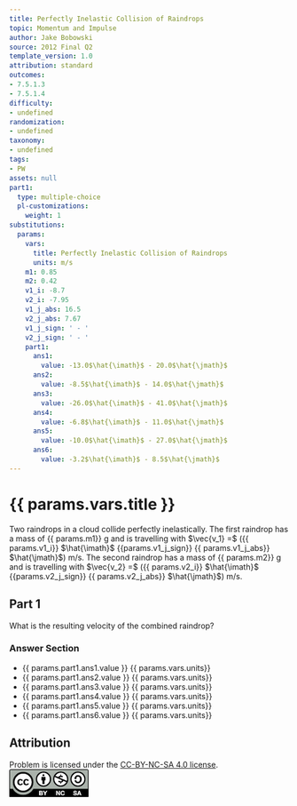 ```yaml
---
title: Perfectly Inelastic Collision of Raindrops
topic: Momentum and Impulse
author: Jake Bobowski
source: 2012 Final Q2
template_version: 1.0
attribution: standard
outcomes:
- 7.5.1.3
- 7.5.1.4
difficulty:
- undefined
randomization:
- undefined
taxonomy:
- undefined
tags:
- PW
assets: null
part1:
  type: multiple-choice
  pl-customizations:
    weight: 1
substitutions:
  params:
    vars:
      title: Perfectly Inelastic Collision of Raindrops
      units: m/s
    m1: 0.85
    m2: 0.42
    v1_i: -8.7
    v2_i: -7.95
    v1_j_abs: 16.5
    v2_j_abs: 7.67
    v1_j_sign: ' - '
    v2_j_sign: ' - '
    part1:
      ans1:
        value: -13.0$\hat{\imath}$ - 20.0$\hat{\jmath}$
      ans2:
        value: -8.5$\hat{\imath}$ - 14.0$\hat{\jmath}$
      ans3:
        value: -26.0$\hat{\imath}$ - 41.0$\hat{\jmath}$
      ans4:
        value: -6.8$\hat{\imath}$ - 11.0$\hat{\jmath}$
      ans5:
        value: -10.0$\hat{\imath}$ - 27.0$\hat{\jmath}$
      ans6:
        value: -3.2$\hat{\imath}$ - 8.5$\hat{\jmath}$
---
```

# {{ params.vars.title }}
Two raindrops in a cloud collide perfectly inelastically. The first raindrop has a mass of {{ params.m1}} g and is travelling with $\vec{v_1} =$ ({{ params.v1_i}} $\hat{\imath}$ {{params.v1_j_sign}} {{ params.v1_j_abs}} $\hat{\jmath}$) m/s.
The second raindrop has a mass of {{ params.m2}} g and is travelling with $\vec{v_2} =$ ({{ params.v2_i}} $\hat{\imath}$ {{params.v2_j_sign}} {{ params.v2_j_abs}} $\hat{\jmath}$) m/s.

## Part 1

What is the resulting velocity of the combined raindrop?

### Answer Section

- {{ params.part1.ans1.value }} {{ params.vars.units}}
- {{ params.part1.ans2.value }} {{ params.vars.units}}
- {{ params.part1.ans3.value }} {{ params.vars.units}}
- {{ params.part1.ans4.value }} {{ params.vars.units}}
- {{ params.part1.ans5.value }} {{ params.vars.units}}
- {{ params.part1.ans6.value }} {{ params.vars.units}}

## Attribution

Problem is licensed under the [CC-BY-NC-SA 4.0 license](https://creativecommons.org/licenses/by-nc-sa/4.0/).<br> ![The Creative Commons 4.0 license requiring attribution-BY, non-commercial-NC, and share-alike-SA license.](https://raw.githubusercontent.com/firasm/bits/master/by-nc-sa.png)